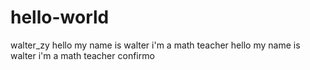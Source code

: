 # hello-world
walter_zy
hello my name is walter i'm a math teacher
hello my name is walter i'm a math teacher
confirmo  
